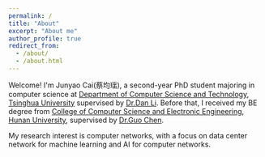 ```yaml
---
permalink: /
title: "About"
excerpt: "About me"
author_profile: true
redirect_from: 
  - /about/
  - /about.html
---
```


Welcome! I'm Junyao Cai(蔡均瑶), a second-year PhD student majoring in computer science at [Department of Computer Science and Technology](http://www.cs.tsinghua.edu.cn), [Tsinghua University](https://www.tsinghua.edu.cn/publish/thu2018/index.html) supervised by [Dr.Dan Li](https://nasp.cs.tsinghua.edu.cn/lidan.html). Before that, I received my BE degree from [College of Computer Science and Electronic Engineering](http://csee.hnu.edu.cn), [Hunan University](https://www.hnu.edu.cn), supervised by [Dr.Guo Chen](https://1989chenguo.github.io).

My research interest is computer networks, with a focus on data center network for machine learning and AI for computer networks. 
